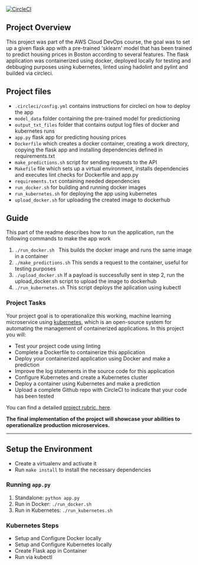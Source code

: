 [![CircleCI](https://circleci.com/gh/markanr/udacity-project-5.svg?style=svg)](https://circleci.com/gh/markanr/udacity-project-5)

## Project Overview

This project was part of the AWS Cloud DevOps course, the goal was to set up a given flask app with a pre-trained 'sklearn' model that has been trained to predict housing prices in Boston according to several features. The flask application was containerized using docker, deployed locally for testing and debbuging purposes using kubernetes, linted using hadolint and pylint and builded via circleci.

## Project files

* ``` .circleci/config.yml ``` contains instructions for circleci on how to deploy the app
* ``` model_data ``` folder containing the pre-trained model for predictioning
* ``` output_txt_files ``` folder that contains output log files of docker and kubernetes runs
* ``` app.py ``` flask app for predicting housing prices
* ``` Dockerfile ``` which creates a docker container, creating a work directory, copying the flask app and installing dependencies defined in requirements.txt
* ``` make_predictions.sh ``` script for sending requests to the API
* ``` Makefile ``` file which sets up a virtual environment, installs dependencies and executes lint checks for Dockerfile and app.py
* ``` requirements.txt ``` containing needed dependencies
* ``` run_docker.sh ``` for building and running docker images
* ``` run_kubernetes.sh ``` for deploying the app using kubernetes
* ``` upload_docker.sh ``` for uploading the created image to dockerhub

## Guide

This part of the readme describes how to run the application, run the following commands to make the app work

1. ``` ./run_docker.sh  ```
    This builds the docker image and runs the same image in a container
2. ``` ./make_predictions.sh ```
    This sends a request to the container, useful for testing purposes
3. ``` ./upload_docker.sh ```
    If a payload is successfully sent in step 2, run the upload_docker.sh script to upload the image to dockerhub
4. ``` ./run_kubernetes.sh ```
    This script deploys the aplication using kubectl


### Project Tasks

Your project goal is to operationalize this working, machine learning microservice using [kubernetes](https://kubernetes.io/), which is an open-source system for automating the management of containerized applications. In this project you will:
* Test your project code using linting
* Complete a Dockerfile to containerize this application
* Deploy your containerized application using Docker and make a prediction
* Improve the log statements in the source code for this application
* Configure Kubernetes and create a Kubernetes cluster
* Deploy a container using Kubernetes and make a prediction
* Upload a complete Github repo with CircleCI to indicate that your code has been tested

You can find a detailed [project rubric, here](https://review.udacity.com/#!/rubrics/2576/view).

**The final implementation of the project will showcase your abilities to operationalize production microservices.**

---

## Setup the Environment

* Create a virtualenv and activate it
* Run `make install` to install the necessary dependencies

### Running `app.py`

1. Standalone:  `python app.py`
2. Run in Docker:  `./run_docker.sh`
3. Run in Kubernetes:  `./run_kubernetes.sh`

### Kubernetes Steps

* Setup and Configure Docker locally
* Setup and Configure Kubernetes locally
* Create Flask app in Container
* Run via kubectl
